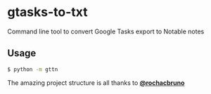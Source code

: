 
# gtasks-to-txt

<!-- [![codecov](https://codecov.io/gh/author_name/project_urlname/branch/main/graph/badge.svg?token=project_urlname_token_here)](https://codecov.io/gh/author_name/project_urlname)
[![CI](https://github.com/author_name/project_urlname/actions/workflows/main.yml/badge.svg)](https://github.com/author_name/project_urlname/actions/workflows/main.yml) -->

Command line tool to convert Google Tasks export to Notable notes

<!-- ## Install it from PyPI

```bash
pip install gttn
``` -->

## Usage

<!-- ```py
from gttn import BaseClass
from gttn import base_function

BaseClass().base_method()
base_function()
``` -->

```bash
$ python -m gttn
```
<!-- or
$ gttn -->

<!-- ## Development

Read the [CONTRIBUTING.md](CONTRIBUTING.md) file. -->

The amazing project structure is all thanks to **[@rochacbruno](https://github.com/rochacbruno/python-project-template/)**


